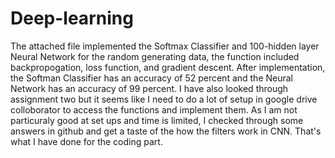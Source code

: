 # Deep-learning
The attached file implemented the Softmax Classifier and 100-hidden layer Neural Network for the random generating data, the function included backpropogation, loss function, and gradient descent. After implementation, the Softman Classifier has an accuracy of 52 percent and the Neural Network has an accuracy of 99 percent. 
I have also looked through assignment two but it seems like I need to do a lot of setup in google drive colloborator to access the functions and implement them. As I am not particuraly good at set ups and time is limited, I checked through some answers in github and get a taste of the how the filters work in CNN.
That's what I have done for the coding part.
